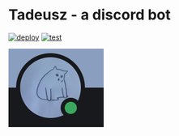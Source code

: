 # Tadeusz - a discord bot

[![deploy](https://github.com/mstarski/tadeusz/actions/workflows/deploy.yml/badge.svg?branch=master)](https://github.com/mstarski/tadeusz/actions/workflows/deploy.yml)
[![test](https://github.com/mstarski/tadeusz/actions/workflows/test.yml/badge.svg?branch=master)](https://github.com/mstarski/tadeusz/actions/workflows/test.yml)

![tadeo](assets/tadeo.png)
